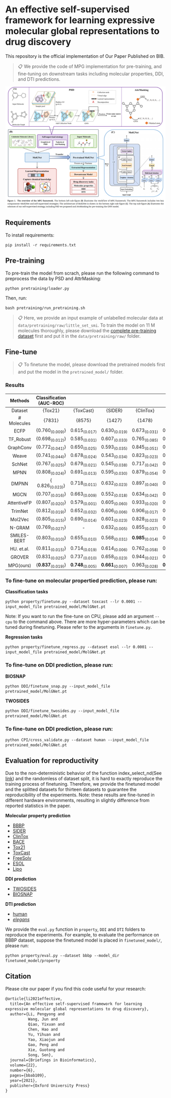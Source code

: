 # An effective self-supervised framework for learning expressive molecular global representations to drug discovery

This repository is the official implementation of Our Paper Published on BIB.

> 📋 We provide the code of MPG implementation for pre-training, and fine-tuning on downstream tasks including molecular properties, DDI, and DTI predictions.

![](MPG-overview.png)


## Requirements

To install requirements:

```setup
pip install -r requirements.txt
```

## Pre-training 

To pre-train the model from scrach, please run the following command to preprocess the data by PSD and AttrMasking:
```train
python pretraining/loader.py 
```
Then, run:
```train
bash pretraining/run_pretraining.sh
```
> 📋 Here, we provide an input example of unlabelled molecular data at `data/pretraining/raw/little_set_smi`. To train the model on 11 M molecules thoroughly, 
please download the [complete pre-training dataset](https://drive.google.com/file/d/1Qdf64BnrUK6RjEuNwzhRMdj6lT-QzZYc/view?usp=sharing) first and put it in the `data/pretraining/raw/` folder.
>

## Fine-tune
> 📋 To finetune the model, please download the pretrained models first and put the model in the `pretrained_model/` folder.

### Results

|                          Methods                          	| Classification (AUC-ROC) 	|                        	|                        	|                        	|                        	|                        	|    Regression (RMSE)   	|                        	|                        	|
|:---------------------------------------------------------:	|:------------------------:	|:----------------------:	|:----------------------:	|:----------------------:	|:----------------------:	|:----------------------:	|:----------------------:	|:----------------------:	|:----------------------:	|
|                          Dataset                          	|          {Tox21}         	|        {ToxCast}       	|         {SIDER}        	|        {ClinTox}       	|         {BACE}         	|         {BBBP}         	|       {FreeSolv}       	|         {ESOL}         	|         {Lipo}         	|
|                        \# Molecules                       	|          {7831}          	|         {8575}         	|         {1427}         	|         {1478}         	|         {1513}         	|         {2039}         	|          {642}         	|         {1128}         	|         {4200}         	|
|              ECFP                	|    {$0.760_{(0.009)}$}   	|    $0.615_{(0.017)}$   	|    $0.630_{(0.019)}$   	|    $0.673_{(0.031)}$   	|    $0.861_{(0.024)}$   	|    $0.783_{(0.050)}$   	|   $5.275 _{(0.751)}$   	|   $2.359 _{(0.454)}$   	|   $1.188 _{(0.061)}$   	|
|          TF\_Robust          	|    {$0.698_{(0.012)}$}   	|    $0.585_{(0.031)}$   	|    $0.607_{(0.033)}$   	|    $0.765_{(0.085)}$   	|    $0.824_{(0.022)}$   	|    $0.860_{(0.087)}$   	|   $4.122 _{(0.085)}$   	|   $1.722 _{(0.038)}$   	|   $0.909 _{(0.060)}$   	|
|               GraphConv                	|    {$0.772_{(0.041)}$}   	|    $0.650_{(0.025)}$   	|    $0.593_{(0.035)}$   	|    $0.845_{(0.051)}$   	|    $0.854_{(0.011)}$   	|    $0.877_{(0.036)}$   	|    $2.900_{(0.135)}$   	|    $1.068_{(0.050)}$   	|    $0.712_{(0.049)}$   	|
|             Weave              	|    {$0.741_{(0.044)}$}   	|    $0.678_{(0.024)}$   	|    $0.543_{(0.034)}$   	|    $0.823_{(0.023)}$   	|    $0.791_{(0.008)}$   	|    $0.837_{(0.065)}$   	|    $2.398_{(0.250)}$   	|    $1.158_{(0.055)}$   	|    $0.813_{(0.042)}$   	|
|               SchNet               	|    {$0.767_{(0.025)}$}   	|    $0.679_{(0.021)}$   	|    $0.545_{(0.038)}$   	|    $0.717_{(0.042)}$   	|    $0.750_{(0.033)}$   	|    $0.847_{(0.024)}$   	|    $3.215_{(0.755)}$   	|    $1.045_{(0.064)}$   	|    $0.909_{(0.098)}$   	|
|               MPNN                	|    {$0.808_{(0.024)}$}   	|    $0.691_{(0.013)}$   	|    $0.595_{(0.030)}$   	|    $0.879_{(0.054)}$   	|    $0.815_{(0.044)}$   	|    $0.913_{(0.041)}$   	|    $2.185_{(0.952)}$   	|    $1.167_{(0.430)}$   	|    $0.672_{(0.051)}$   	|
|               DMPNN               	|   { $0.826_{(0.023)}$}   	|    $0.718_{(0.011)}$   	|    $0.632_{(0.023)}$   	|    $0.897_{(0.040)}$   	|    $0.852_{(0.053)}$   	|    $0.919_{(0.030)}$   	|    $2.177_{(0.914)}$   	|    $0.980_{(0.258)}$   	|    $0.653_{(0.046)}$   	|
|                MGCN                 	|    {$0.707_{(0.016)}$}   	|    $0.663_{(0.009)}$   	|    $0.552_{(0.018)}$   	|    $0.634_{(0.042)}$   	|    $0.734_{(0.030)}$   	|    $0.850_{(0.064)}$   	|    $3.349_{(0.097)}$   	|    $1.266_{(0.147)}$   	|    $1.113_{(0.041)}$   	|
|            AttentiveFP             	|    {$0.807_{(0.020)}$}   	|    $0.579_{(0.001)}$   	|    $0.605_{(0.060)}$   	|    $0.933_{(0.020)}$   	|    $0.863_{(0.015)}$   	|    $0.908_{(0.050)}$   	|    $2.030_{(0.420)}$   	|    $0.853_{(0.060)}$   	|    $0.650_{(0.030)}$   	|
|                TrimNet                	|    {$0.812_{(0.019)}$}   	|    $0.652_{(0.032)}$   	|    $0.606_{(0.006)}$   	|    $0.906_{(0.017)}$   	|    $0.843_{(0.025)}$   	|    $0.892_{(0.025)}$   	|    $2.529_{(0.111)}$   	|    $1.282_{(0.029)}$   	|    $0.702_{(0.008)}$   	|
|  Mol2Vec   	|    {$0.805_{(0.015)}$}   	|    $0.690_{(0.014)}$   	|    $0.601_{(0.023)}$   	|    $0.828_{(0.023)}$   	|    $0.841_{(0.052)}$   	|    $0.876_{(0.030)}$   	|   $5.752 _{(1.245)}$   	|   $2.358 _{(0.452)}$   	|   $1.178 _{(0.054)}$   	|
|        N-GRAM         	|    {$0.769_{(0.027)}$}   	|            -           	|    $0.632_{(0.005)}$   	|    $0.855_{(0.037)}$   	|    $0.876_{(0.035)}$   	|    $0.912_{(0.013)}$   	|    $2.512_{(0.190)}$   	|    $1.100_{(0.160)}$   	|    $0.876_{(0.033)}$   	|
|  SMILES-BERT  	|    {$0.803_{(0.010)}$}   	|    $0.655_{(0.010)}$   	|    $0.568_{(0.031)}$   	| $\bm{0.985}_{(0.014)}$ 	|    $0.849_{(0.021)}$   	| $\bm{0.959}_{(0.009)}$ 	|   ${2.974}_{(0.510)}$  	|   ${0.841}_{(0.096)}$  	|   ${0.666}_{(0.029)}$  	|
|  HU. et.al.  	|    {$0.811_{(0.015)}$}   	|    $0.714_{(0.019)}$   	|    $0.614_{(0.006)}$   	|    $0.762_{(0.058)}$   	|    $0.851_{(0.027)}$   	|    $0.915_{(0.040)}$   	|            -           	|            -           	|            -           	|
|     GROVER    	|   {${0.831}_{(0.025)}$}  	|   ${0.737}_{(0.010)}$  	|   ${0.658}_{(0.023)}$  	|   ${0.944}_{(0.021)}$  	|   ${0.894}_{(0.028)}$  	|    $0.940_{(0.019)}$   	|   ${1.544}_{(0.397)}$  	|   ${0.831}_{(0.120)}$  	|    $0.560_{(0.035)}$   	|
|                  MPG(ours)                 	| {$\bm{0.837}_{(0.019)}$} 	| $\bm{0.748}_{(0.005)}$ 	| $\bm{0.661}_{(0.007)}$ 	|    $0.963_{(0.028)}$   	| $\bm{0.920}_{(0.013)}$ 	|    $0.922{(0.012)}$    	| $\bm{1.269}_{(0.192)}$ 	| $\bm{0.741}_{(0.017)}$ 	| $\bm{0.556}_{(0.017)}$ 	|

### To fine-tune on molecular propertied prediction, please run:
**Classification tasks**
```finetune
python property/finetune.py --dataset toxcast --lr 0.0001 --input_model_file pretrained_model/MolGNet.pt
```
Note: If you want to run the fine-tune on CPU, please add an argument ```--cpu``` to the command above.
There are more hyper-parameters which can be tuned during finetuning. Please refer to the arguments in ```finetune.py```.

**Regression tasks**
```finetune
python property/finetune_regress.py --dataset esol --lr 0.0001 --input_model_file pretrained_model/MolGNet.pt
```
### To fine-tune on DDI prediction, please run:
**BIOSNAP**
```finetune
python DDI/finetune_snap.py --input_model_file pretrained_model/MolGNet.pt
```
**TWOSIDES**
```finetune
python DDI/finetune_twosides.py --input_model_file pretrained_model/MolGNet.pt
```
### To fine-tune on DDI prediction, please run:
```finetune
python CPI/cross_validate.py --dataset human --input_model_file pretrained_model/MolGNet.pt
```

## Evaluation for reproductivity
Due to the non-deterministic behavior of the function index_select_nd(See [link](https://pytorch.org/docs/stable/notes/randomness.html)) and the randomless of dataset split,
it is hard to exactly reproduce the training process of finetuning. Therefore, we provide the finetuned model and the splitted datasets
for thirteen datasets to guarantee the reproducibility of the experiments. Note: these results are fine-tuned in different hardware environments, resulting in slightly difference from reported statistics in the paper.

**Molecular property prediction**
- [BBBP](https://drive.google.com/drive/folders/1m95c_6F3Df5VzWGgH4k1jjR3NqwXjhj3) 
- [SIDER](https://drive.google.com/drive/folders/1m95c_6F3Df5VzWGgH4k1jjR3NqwXjhj3) 
- [ClinTox](https://drive.google.com/drive/folders/1m95c_6F3Df5VzWGgH4k1jjR3NqwXjhj3) 
- [BACE](https://drive.google.com/drive/folders/1m95c_6F3Df5VzWGgH4k1jjR3NqwXjhj3) 
- [Tox21](https://drive.google.com/drive/folders/1m95c_6F3Df5VzWGgH4k1jjR3NqwXjhj3) 
- [ToxCast](https://drive.google.com/drive/folders/1m95c_6F3Df5VzWGgH4k1jjR3NqwXjhj3) 
- [FreeSolv](https://drive.google.com/drive/folders/1m95c_6F3Df5VzWGgH4k1jjR3NqwXjhj3) 
- [ESOL](https://drive.google.com/drive/folders/1m95c_6F3Df5VzWGgH4k1jjR3NqwXjhj3) 
- [Lipo](https://drive.google.com/drive/folders/1m95c_6F3Df5VzWGgH4k1jjR3NqwXjhj3) 

**DDI prediction**
- [TWOSIDES](https://drive.google.com/drive/folders/19ZkpTnHuxygi4N37kajOcJu5U7OBtMAU) 
- [BIOSNAP](https://drive.google.com/drive/folders/19ZkpTnHuxygi4N37kajOcJu5U7OBtMAU) 

**DTI prediction**
- [human](https://drive.google.com/drive/folders/1S3VLYESORwXLL5q12sAcWy8skEYz59kl) 
- [*elegans*](https://drive.google.com/drive/folders/1S3VLYESORwXLL5q12sAcWy8skEYz59kl) 

We provide the `eval.py` function in `property`, `DDI` and `DTI` folders to reproduce the experiments. 
For example, to evaluate the performance on BBBP dataset, suppose the finetuned model is placed in `finetuned_model/`, please run:
```
python property/eval.py --dataset bbbp --model_dir finetuned_model/property
```
## Citation

Please cite our paper if you find this code useful for your research:

```
@article{li2021effective,
  title={An effective self-supervised framework for learning expressive molecular global representations to drug discovery},
  author={Li, Pengyong and
          Wang, Jun and
          Qiao, Yixuan and
          Chen, Hao and
          Yu, Yihuan and
          Yao, Xiaojun and
          Gao, Peng and
          Xie, Guotong and
          Song, Sen},
  journal={Briefings in Bioinformatics},
  volume={22},
  number={6},
  pages={bbab109},
  year={2021},
  publisher={Oxford University Press}
}
```
